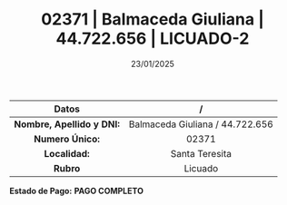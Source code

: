 ﻿---
title: 02371 | Balmaceda Giuliana | 44.722.656 | LICUADO-2
date: 23/01/2025
draft: false
tags: ['santa-teresita', 'titular', 'licuado']
---

|          **Datos**          |  /  |
|:---------------------------:|:---:|
| **Nombre, Apellido y DNI:** | Balmaceda Giuliana / 44.722.656 |
|      **Numero Único:**      | 02371 |
|        **Localidad:**       | Santa Teresita |
|          **Rubro**          | Licuado |

**Estado de Pago:** **PAGO COMPLETO**
